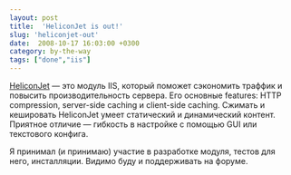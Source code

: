 ```yaml
---
layout: post
title:  'HeliconJet is out!'
slug: 'heliconjet-out'
date:  2008-10-17 16:03:00 +0300
category: by-the-way
tags: ["done","iis"]
---
```


[HeliconJet](http://www.helicontech.com/HeliconJet/) — это модуль IIS, который поможет сэкономить траффик и повысить производительность сервера. Его основные features: HTTP compression, server-side caching и client-side caching. Сжимать и кешировать HeliconJet умеет статический и динамический контент. Приятное отличие — гибкость в настройке с помощью GUI или текстового конфига.

Я принимал (и принимаю) участие в разработке модуля, тестов для него, инсталляции. Видимо буду и поддерживать на форуме.

